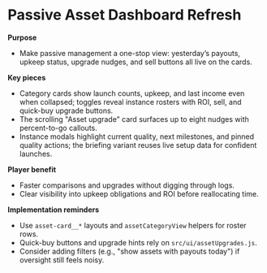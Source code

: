 # Passive Asset Dashboard Refresh

**Purpose**
- Make passive management a one-stop view: yesterday’s payouts, upkeep status, upgrade nudges, and sell buttons all live on the cards.

**Key pieces**
- Category cards show launch counts, upkeep, and last income even when collapsed; toggles reveal instance rosters with ROI, sell, and quick-buy upgrade buttons.
- The scrolling "Asset upgrade" card surfaces up to eight nudges with percent-to-go callouts.
- Instance modals highlight current quality, next milestones, and pinned quality actions; the briefing variant reuses live setup data for confident launches.

**Player benefit**
- Faster comparisons and upgrades without digging through logs.
- Clear visibility into upkeep obligations and ROI before reallocating time.

**Implementation reminders**
- Use `asset-card__*` layouts and `assetCategoryView` helpers for roster rows.
- Quick-buy buttons and upgrade hints rely on `src/ui/assetUpgrades.js`.
- Consider adding filters (e.g., "show assets with payouts today") if oversight still feels noisy.
